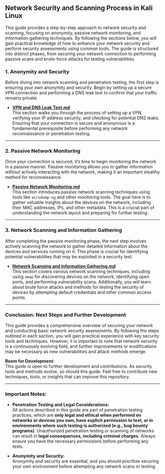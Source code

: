 ## Network Security and Scanning Process in Kali Linux

This guide provides a step-by-step approach to network security and scanning, focusing on anonymity, passive network monitoring, and information gathering techniques. By following the sections below, you will gain practical knowledge of how to enhance your network security and perform security assessments using common tools. The guide is structured into distinct phases, from securing your network connection to performing passive scans and brute-force attacks for testing vulnerabilities. 

### **1. Anonymity and Security**

Before diving into network scanning and penetration testing, the first step is ensuring your own anonymity and security. Begin by setting up a secure VPN connection and performing a DNS leak test to confirm that your traffic remains private.

- **[VPN and DNS Leak Test.md](https://github.com/brgkdm/process-network-force/blob/main/Anonymity%20and%20Security.md)**  
  This section walks you through the process of setting up a VPN, verifying your IP address security, and checking for potential DNS leaks. Ensuring that your connection is secure and anonymous is a fundamental prerequisite before performing any network reconnaissance or penetration testing.  

---

### **2. Passive Network Monitoring**

Once your connection is secured, it’s time to begin monitoring the network in a passive manner. Passive monitoring allows you to gather information without actively interacting with the network, making it an important stealthy method for reconnaissance.

- **[Passive Network Monitoring.md](https://github.com/brgkdm/process-network-force/blob/main/Passive%20Network%20Monitoring.md)**  
  This section introduces passive network scanning techniques using tools like `airodump-ng` and other monitoring tools. The goal here is to gather valuable insights about the devices on the network, including their MAC addresses, IPs, and other metadata. This is a crucial part of understanding the network layout and preparing for further testing.

---

### **3. Network Scanning and Information Gathering**

After completing the passive monitoring phase, the next step involves actively scanning the network to gather detailed information about the devices and services running on it. This phase is crucial for identifying potential vulnerabilities that may be exploited in a security test.

- **[Network Scanning and Information Gathering.md](https://github.com/brgkdm/process-network-force/blob/main/Network%20Scanning%20and%20Information%20Gathering.md)**  
  This section covers various network scanning techniques, including using `nmap` for discovering devices on the network, identifying open ports, and performing vulnerability scans. Additionally, you will learn about brute force attacks and methods for testing the security of devices by attempting default credentials and other common access points.

---

### **Conclusion: Next Steps and Further Development**

This guide provides a comprehensive overview of securing your network and conducting basic network security assessments. By following the steps outlined in each section, you will gain practical experience with key security tools and techniques. However, it is important to note that network security is a continuously evolving field, and further improvements or modifications may be necessary as new vulnerabilities and attack methods emerge.

**Room for Development:**  
This guide is open to further development and contributions. As security tools and methods evolve, so should this guide. Feel free to contribute new techniques, tools, or insights that can improve this repository.

---

### **Important Notes:**

- **Penetration Testing and Legal Considerations:**  
  All actions described in this guide are part of penetration testing practices, which are **only legal and ethical when performed on networks or devices you own, have explicit permission to test, or in environments where such testing is authorized (e.g., bug bounty programs)**. Unauthorized penetration testing or scanning of networks can result in **legal consequences, including criminal charges**. Always ensure you have the necessary permissions before performing any tests.
  
- **Anonymity and Security:**  
  Anonymity and security are essential, and you should prioritize securing your own environment before attempting any network scans or testing.
